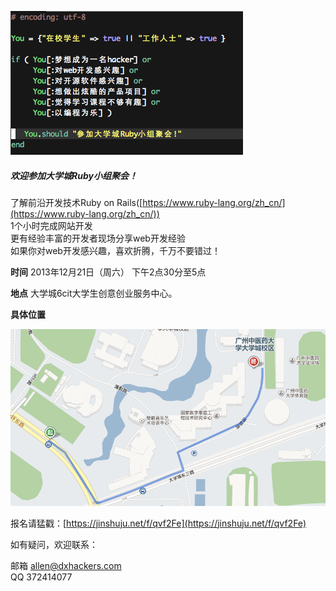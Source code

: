 ![](./code.png)

##### 欢迎参加大学城Ruby小组聚会！

了解前沿开发技术Ruby on Rails([https://www.ruby-lang.org/zh_cn/](https://www.ruby-lang.org/zh_cn/))  
1个小时完成网站开发  
更有经验丰富的开发者现场分享web开发经验  
如果你对web开发感兴趣，喜欢折腾，千万不要错过！

**时间**  2013年12月21日（周六） 下午2点30分至5点

**地点**  大学城6cit大学生创意创业服务中心。

**具体位置**

![](./location.png)

报名请猛戳：[https://jinshuju.net/f/qvf2Fe](https://jinshuju.net/f/qvf2Fe) 

如有疑问，欢迎联系：

邮箱 allen@dxhackers.com  
QQ 372414077
